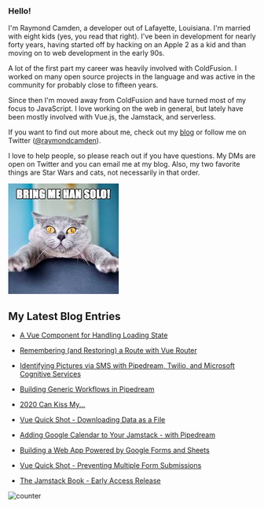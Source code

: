 ### Hello!

I'm Raymond Camden, a developer out of Lafayette, Louisiana. I'm married with eight kids (yes, you read that right). I've been in development for nearly forty years, having started off by hacking on an Apple 2 as a kid and than moving on to web development in the early 90s.

A lot of the first part my career was heavily involved with ColdFusion. I worked on many open source projects in the language and was active in the community for probably close to fifteen years. 

Since then I'm moved away from ColdFusion and have turned most of my focus to JavaScript. I love working on the web in general, but lately have been mostly involved with Vue.js, the Jamstack, and serverless. 

If you want to find out more about me, check out my [blog](https://www.raymondcamden.com) or follow me on Twitter ([@raymondcamden](https://twitter.com/raymondcamden)). 

I love to help people, so please reach out if you have questions. My DMs are open on Twitter and you can email me at my blog. Also, my two favorite things are Star Wars and cats, not necessarily in that order.

![Star Wars cat](https://raw.githubusercontent.com/cfjedimaster/cfjedimaster/master/cat.jpg)

<!-- RSS -->
## My Latest Blog Entries

* [A Vue Component for Handling Loading State](https://www.raymondcamden.com/2021/01/15/a-vue-component-for-handling-loading-state)

* [Remembering (and Restoring) a Route with Vue Router](https://www.raymondcamden.com/2021/01/12/remembering-and-restoring-a-route-with-vue-router)

* [Identifying Pictures via SMS with Pipedream, Twilio, and Microsoft Cognitive Services](https://www.raymondcamden.com/2021/01/07/identifying-pictures-via-sms-with-pipedream-twilio-and-microsoft-cognitive-services)

* [Building Generic Workflows in Pipedream](https://www.raymondcamden.com/2021/01/03/building-generic-workflows-in-pipedream)

* [2020 Can Kiss My...](https://www.raymondcamden.com/2020/12/26/2020-can-kiss-my)

* [Vue Quick Shot - Downloading Data as a File](https://www.raymondcamden.com/2020/12/15/vue-quick-shot-downloading-data-as-a-file)

* [Adding Google Calendar to Your Jamstack - with Pipedream](https://www.raymondcamden.com/2020/12/08/adding-google-calendar-to-your-jamstack-with-pipedream)

* [Building a Web App Powered by Google Forms and Sheets](https://www.raymondcamden.com/2020/11/20/building-a-web-app-powered-by-google-forms-and-sheets)

* [Vue Quick Shot - Preventing Multiple Form Submissions](https://www.raymondcamden.com/2020/11/17/vue-quick-shot-preventing-multiple-form-submissions)

* [The Jamstack Book - Early Access Release](https://www.raymondcamden.com/2020/11/12/the-jamstack-book-early-access-release)

<!-- ENDRSS -->

![counter](https://enzy20r2pibx5pb.m.pipedream.net)
